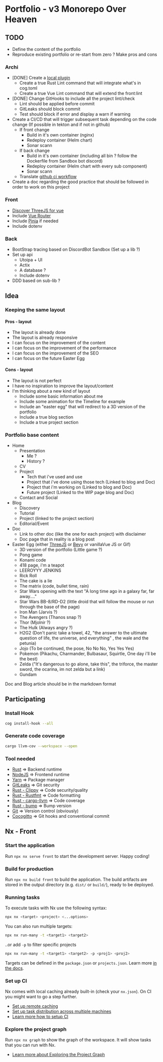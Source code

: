 # Portfolio - v3 Monorepo Over Heaven

## TODO

- Define the content of the portfolio
- Reproduce existing portfolio or re-start from zero ? Make pros and cons

### Archi

- [DONE] Create a [local plugin](https://nx.dev/extending-nx/intro/getting-started)
  - Create a true Rust Lint command that will integrate what's in cog.toml
  - Create a true Vue Lint command that will extend the front:lint
- [DONE] Change GitHooks to include all the project lint/check
  - Lint should be applied before commit
  - GitLeaks should block commit
  - Test should block if error and display a warn if warning
- Create a CI/CD that will trigger subsequent task depending on the code change (If possible in tekton and if not in github)
  - If front change
    - Build in it's own container (nginx)
    - Redeploy container (Helm chart)
    - Sonar scann
  - If back change
    - Build in it's own container (including all bin ? follow the Dockerfile from Sandbox bot discord)
    - Redeploy container (Helm chart with every sub component)
    - Sonar scann
  - Translate [github ci workflow](https://github.com/batleforc/NeoNet/tree/main/.github/workflows)
- Create a doc regarding the good practice that should be followed in order to work on this project

### Front

- [Discover ThreeJS for vue](https://docs.tresjs.org/guide/getting-started.html)
- Include [Vue Router](https://router.vuejs.org/)
- Include [Pinia](https://pinia.vuejs.org/) if needed
- Include dotenv

### Back

- BootStrap tracing based on DiscordBot Sandbox (Set up a lib ?)
- Set up api
  - Utoipa + UI
  - Actix
  - A database ?
  - Include dotenv
- DDD based on sub-lib ?

## Idea

### Keeping the same layout

#### Pros - layout

- The layout is already done
- The layout is already responsive
- I can focus on the improvement of the content
- I can focus on the improvement of the performance
- I can focus on the improvement of the SEO
- I can focus on the future Easter Egg

#### Cons - layout

- The layout is not perfect
- I have no inspiration to improve the layout/content
- I'm thinking about a new kind of layout
  - Include some basic information about me
  - Include some animation for the Timeline for example
  - Include an "easter egg" that will redirect to a 3D version of the portfolio
  - Include a true blog section
  - Include a true project section

### Portfolio base content

- Home
  - Presentation
    - Me ?
    - History ?
  - CV
  - Project
    - Tech that i've used and use
    - Project that i've done using those tech (Linked to blog and Doc)
    - Project that i'm working on (Linked to blog and Doc)
    - Future project (Linked to the WIP page blog and Doc)
  - Contact and Social
- Blog
  - Discovery
  - Tutorial
  - Project (linked to the project section)
  - Editorial/Event
- Doc
  - Link to other doc (like the one for each project) with disclaimer
  - Doc page that in reality is a blog post
- Easter Egg (either [ThreeJS](https://docs.tresjs.org/guide/getting-started.html) or [Bevy](https://github.com/bevyengine/bevy) or vanillaVue JS or Gif)
  - 3D version of the portfolio (Little game ?)
  - Pong game
  - Konami code
  - 418 page, i'm a teapot
  - LEEROYYY JENKINS
  - Rick Roll
  - The cake is a lie
  - The matrix (code, bullet time, rain)
  - Star Wars opening with the text "A long time ago in a galaxy far, far away...."
  - Star Wars BB-8/RD-D2 (little droid that will follow the mouse or run through the base of the page)
  - Iron Man (Jarvis ?)
  - The Avengers (Thanos snap ?)
  - Thor (Mjolnir ?)
  - The Hulk (Always angry ?)
  - H2G2 (Don't panic take a towel, 42, "the answer to the ultimate question of life, the universe, and everything" , the wale and the petunia)
  - Jojo (To be continued, the pose, No No No, Yes Yes Yes)
  - Pokemon (Pikachu, Charmander, Bulbasaur, Squirtle, One day i'll be the best)
  - Zelda ("It's dangerous to go alone, take this", the triforce, the master sword, the ocarina, im not zelda but a link)
  - Gundam

Doc and Blog article should be in the markdown format

## Participating

### Install Hook

```bash
cog install-hook --all
```

### Generate code coverage

```bash
cargo llvm-cov --workspace --open
```

### Tool needed

- [Rust](https://www.rust-lang.org/tools/install) => Backend runtime
- [NodeJS](https://nodejs.org/en/download/) => Frontend runtime
- [Yarn](https://yarnpkg.com/getting-started/install) => Package manager
- [GitLeaks](https://github.com/gitleaks/gitleaks) => Git security
- [Rust - Clippy](https://rust-lang.github.io/rust-clippy/master/index.html) => Code security/quality
- [Rust - Rustfmt](https://rust-lang.github.io/rustfmt/) => Code formatting
- [Rust - cargo-llvm](https://github.com/taiki-e/cargo-llvm-cov) => Code coverage
- [Rust - bump](https://crates.io/crates/cargo-bump) => Bump version
- [Git](https://git-scm.com/downloads) => Version control (obviously)
- [Cocogitto](https://docs.cocogitto.io/) => Git hooks and conventional commit

## Nx - Front

### Start the application

Run `npx nx serve front` to start the development server. Happy coding!

### Build for production

Run `npx nx build front` to build the application. The build artifacts are stored in the output directory (e.g. `dist/` or `build/`), ready to be deployed.

### Running tasks

To execute tasks with Nx use the following syntax:

```bash
npx nx <target> <project> <...options>
```

You can also run multiple targets:

```bash
npx nx run-many -t <target1> <target2>
```

..or add `-p` to filter specific projects

```bash
npx nx run-many -t <target1> <target2> -p <proj1> <proj2>
```

Targets can be defined in the `package.json` or `projects.json`. Learn more [in the docs](https://nx.dev/features/run-tasks).

### Set up CI

Nx comes with local caching already built-in (check your `nx.json`). On CI you might want to go a step further.

- [Set up remote caching](https://nx.dev/features/share-your-cache)
- [Set up task distribution across multiple machines](https://nx.dev/nx-cloud/features/distribute-task-execution)
- [Learn more how to setup CI](https://nx.dev/recipes/ci)

### Explore the project graph

Run `npx nx graph` to show the graph of the workspace.
It will show tasks that you can run with Nx.

- [Learn more about Exploring the Project Graph](https://nx.dev/core-features/explore-graph)
